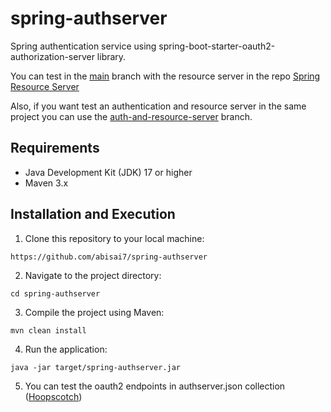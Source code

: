 # spring-authserver

Spring authentication service using spring-boot-starter-oauth2-authorization-server library.

You can test in the [main](https://github.com/abisai7/spring-authserver/tree/main) branch with the resource server in the repo [Spring Resource Server](https://github.com/abisai7/spring-resourceserver.git)

Also, if you want test an authentication and resource server in the same project you can use the [auth-and-resource-server](https://github.com/abisai7/spring-authserver/tree/auth-and-resource-server) branch.

## Requirements

- Java Development Kit (JDK) 17 or higher
- Maven 3.x

## Installation and Execution

1. Clone this repository to your local machine:

```
https://github.com/abisai7/spring-authserver

```

2. Navigate to the project directory:

```
cd spring-authserver

```

3. Compile the project using Maven:

```
mvn clean install

```

4. Run the application:

```
java -jar target/spring-authserver.jar

```

5. You can test the oauth2 endpoints in authserver.json collection ([Hoopscotch](https://hoppscotch.com/download))



